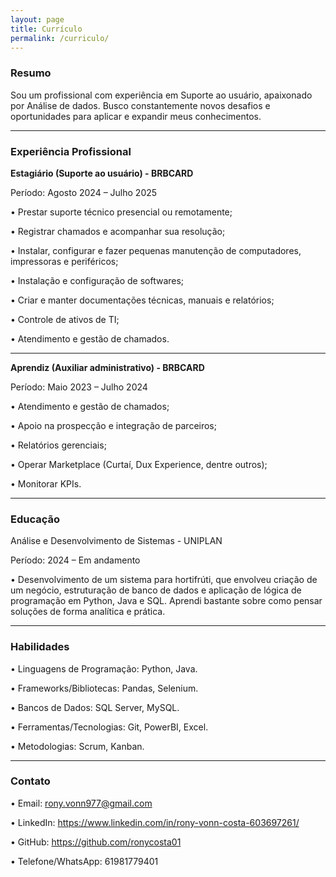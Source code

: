 ```yaml
---
layout: page
title: Currículo
permalink: /curriculo/
---
```



### **Resumo**

Sou um profissional com experiência em Suporte ao usuário, apaixonado por Análise de dados. Busco constantemente novos desafios e oportunidades para aplicar e expandir meus conhecimentos.

____________________________________________________________________________________________________

### **Experiência Profissional**

**Estagiário (Suporte ao usuário) - BRBCARD**

Período: Agosto 2024 – Julho 2025

•
Prestar suporte técnico presencial ou remotamente;

•
Registrar chamados e acompanhar sua resolução;

•
Instalar, configurar e fazer pequenas manutenção de computadores, impressoras e periféricos;

•
Instalação e configuração de softwares;

• 
Criar e manter documentações técnicas, manuais e relatórios;

•
Controle de ativos de TI;

• 
Atendimento e gestão de chamados.

____________________________________________________________________________________________________

**Aprendiz (Auxiliar administrativo) - BRBCARD**

Período: Maio 2023 – Julho 2024

•
Atendimento e gestão de chamados;

•
Apoio na prospecção e integração de parceiros;

•
Relatórios gerenciais;

•
Operar Marketplace (Curtaí, Dux Experience, dentre outros);

•
Monitorar KPIs.


____________________________________________________________________________________________________

### **Educação**

Análise e Desenvolvimento de Sistemas - UNIPLAN

Período: 2024 – Em andamento

•
Desenvolvimento de um sistema para hortifrúti, que envolveu criação de um negócio, estruturação de banco de dados e aplicação de lógica de programação em Python, Java e SQL. Aprendi bastante sobre como pensar soluções de forma analítica e prática.


____________________________________________________________________________________________________

### **Habilidades**

•
Linguagens de Programação: Python, Java.

•
Frameworks/Bibliotecas: Pandas, Selenium.

•
Bancos de Dados: SQL Server, MySQL.

•
Ferramentas/Tecnologias: Git, PowerBI, Excel. 

•
Metodologias: Scrum, Kanban.


____________________________________________________________________________________________________

### **Contato**

•
Email: rony.vonn977@gmail.com

•
LinkedIn: https://www.linkedin.com/in/rony-vonn-costa-603697261/

•
GitHub: https://github.com/ronycosta01

• Telefone/WhatsApp: 61981779401
